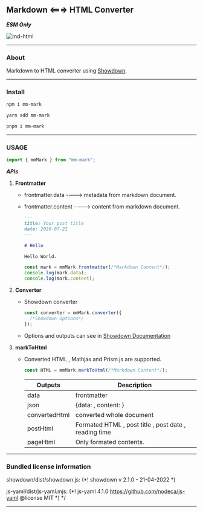 ## Markdown <===> HTML Converter

**_ESM Only_**

![md-html](https://miro.medium.com/v2/resize:fit:1400/1*eZ7YPTqzcyFVoQxIOIQ9kQ.png)

---

### About

Markdown to HTML converter using [Showdown](https://github.com/showdownjs/showdown).

---

### Install

```bash
npm i mm-mark
```

```bash
yarn add mm-mark
```

```bash
pnpm i mm-mark
```

---

### USAGE

```javascript
import { mmMark } from "mm-mark";
```

**_APIs_**

1. **Frontmatter**

   - frontmatter.data ----> metadata from markdown document.

   - frontmatter.content ----> content from markdown document.

     ```markdown
     ---
     title: Your post title
     date: 2020-07-22
     ---

     # Hello

     Hello World.
     ```

     ```javascript
     const mark = mmMark.frontmatter(/*Markdown Content*/);
     console.log(mark.data);
     console.log(mark.content);
     ```

2. **Converter**

   - Showdown converter

     ```javascript
     const converter = mmMark.converter({
       /*Showdown Options*/
     });
     ```

   - Options and outputs can see in [Showdown Documentation](https://showdownjs.com/docs/)

3. **markToHtml**

   - Converted HTML , Mathjax and Prism.js are supported.

      ```javascript
      const HTML = mmMark.markToHtml(/*Markdown Content*/);
      ```

        | Outputs       | Description                                           |
        | ------------- | ----------------------------------------------------- |
        | data          | frontmatter                                           |
        | json          | {data: , content: }                                   |
        | convertedHtml | converted whole document                              |
        | postHtml      | Formated HTML , post title , post date , reading time |
        | pageHtml      | Only formated contents.                               |


---

###  Bundled license information

showdown/dist/showdown.js:
  (*! showdown v 2.1.0 - 21-04-2022 *)

js-yaml/dist/js-yaml.mjs:
  (*! js-yaml 4.1.0 https://github.com/nodeca/js-yaml @license MIT *)
*/

---
